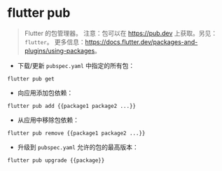 # flutter pub

> Flutter 的包管理器。
> 注意：包可以在 <https://pub.dev> 上获取。另见：`flutter`。
> 更多信息：<https://docs.flutter.dev/packages-and-plugins/using-packages>。

- 下载/更新 `pubspec.yaml` 中指定的所有包：

`flutter pub get`

- 向应用添加包依赖：

`flutter pub add {{package1 package2 ...}}`

- 从应用中移除包依赖：

`flutter pub remove {{package1 package2 ...}}`

- 升级到 `pubspec.yaml` 允许的包的最高版本：

`flutter pub upgrade {{package}}`